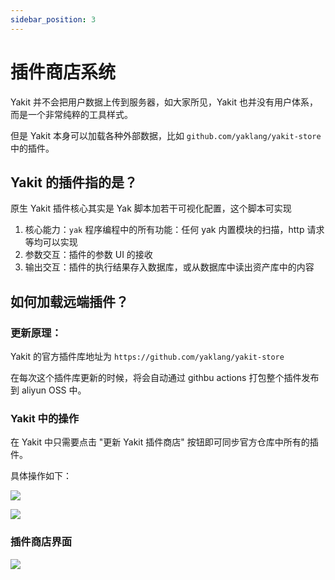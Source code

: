 ```yaml
---
sidebar_position: 3
---
```


# 插件商店系统

Yakit 并不会把用户数据上传到服务器，如大家所见，Yakit 也并没有用户体系，而是一个非常纯粹的工具样式。

但是 Yakit 本身可以加载各种外部数据，比如 `github.com/yaklang/yakit-store` 中的插件。

## Yakit 的插件指的是？

原生 Yakit 插件核心其实是 Yak 脚本加若干可视化配置，这个脚本可实现

1. 核心能力：`yak` 程序编程中的所有功能：任何 yak 内置模块的扫描，http 请求等均可以实现
1. 参数交互：插件的参数 UI 的接收
1. 输出交互：插件的执行结果存入数据库，或从数据库中读出资产库中的内容

## 如何加载远端插件？

### 更新原理：

Yakit 的官方插件库地址为 `https://github.com/yaklang/yakit-store`

在每次这个插件库更新的时候，将会自动通过 githbu actions 打包整个插件发布到 aliyun OSS 中。

### Yakit 中的操作

在 Yakit 中只需要点击 "更新 Yakit 插件商店" 按钮即可同步官方仓库中所有的插件。

具体操作如下：

![](/img/products/yakit/update-yakit-store.jpg)

![](/img/products/yakit/yakit-store-update-result.jpg)

### 插件商店界面

![](/img/products/yakit/yakit-store-quick-view.jpg)
